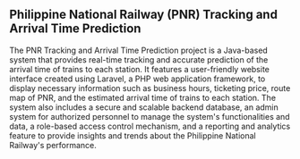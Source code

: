## Philippine National Railway (PNR) Tracking and Arrival Time Prediction
The PNR Tracking and Arrival Time Prediction project is a Java-based system that provides real-time tracking and accurate prediction of the arrival time of trains to each station. It features a user-friendly website interface created using Laravel, a PHP web application framework, to display necessary information such as business hours, ticketing price, route map of PNR, and the estimated arrival time of trains to each station. The system also includes a secure and scalable backend database, an admin system for authorized personnel to manage the system's functionalities and data, a role-based access control mechanism, and a reporting and analytics feature to provide insights and trends about the Philippine National Railway's performance.
